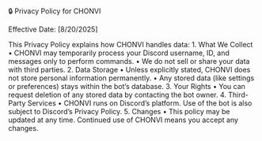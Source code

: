 🔒 Privacy Policy for CHONVI

Effective Date: [8/20/2025]

This Privacy Policy explains how CHONVI handles data:
	1.	What We Collect
	•	CHONVI may temporarily process your Discord username, ID, and messages only to perform commands.
	•	We do not sell or share your data with third parties.
	2.	Data Storage
	•	Unless explicitly stated, CHONVI does not store personal information permanently.
	•	Any stored data (like settings or preferences) stays within the bot’s database.
	3.	Your Rights
	•	You can request deletion of any stored data by contacting the bot owner.
	4.	Third-Party Services
	•	CHONVI runs on Discord’s platform. Use of the bot is also subject to Discord’s Privacy Policy.
	5.	Changes
	•	This policy may be updated at any time. Continued use of CHONVI means you accept any changes.
